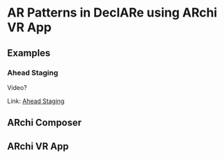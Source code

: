 # AR Patterns in DeclARe using ARchi VR App

## Examples

### Ahead Staging

Video?

Link: [Ahead Staging](AheadStaging)

## ARchi Composer

## ARchi VR App


